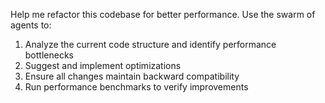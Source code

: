 Help me refactor this codebase for better performance. Use the swarm of agents to:

1. Analyze the current code structure and identify performance bottlenecks
2. Suggest and implement optimizations 
3. Ensure all changes maintain backward compatibility
4. Run performance benchmarks to verify improvements